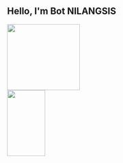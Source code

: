 ## Hello, I'm Bot NILANGSIS

<div>
<img src="https://github-readme-stats.vercel.app/api?username=NILANGSIS-TEAM&show_icons=true&count_private=true&locale=en&hide=stars" width="58%" height="154">
<img src="https://github-readme-stats.vercel.app/api/top-langs/?username=NILANGSIS-TEAM&layout=compact&hide=html,css&langs_count=6" width="42%" height="154">
</div>
